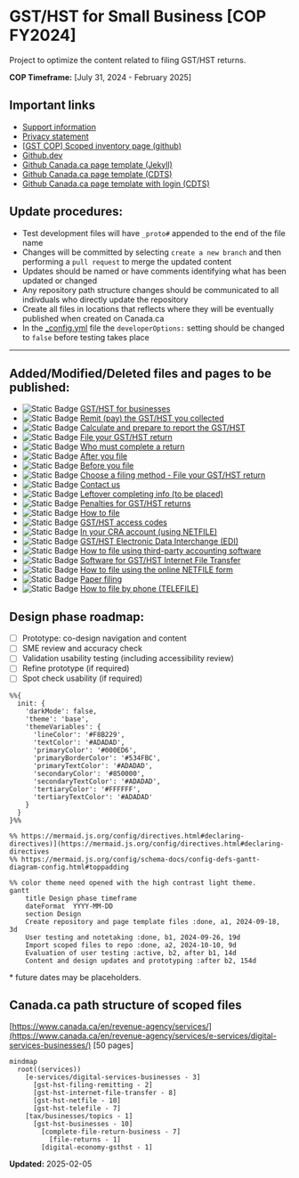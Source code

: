 # GST/HST for Small Business [COP FY2024]

Project to optimize the content related to filing GST/HST returns.

**COP Timeframe:** [July 31, 2024 - February 2025]

## Important links

- [Support information](https://github.com/cra-design/gst-hst-business/blob/main/docs/SUPPORT.md)
- [Privacy statement](https://github.com/cra-design/gst-hst-business/blob/main/docs/PRIVACY.md)
- [\[GST COP\] Scoped inventory page \(github\)](https://cra-design.github.io/gst-hst-business/index.html)
- [Github.dev](https://github.dev/cra-proto/gst-hst-business/blob/main/)
- [Github Canada.ca page template \(Jekyll\)](https://github.com/cra-proto/gst-hst-business/blob/main/templates/page_template_jekyll-en.html)
- [Github Canada.ca page template \(CDTS\)](https://github.com/cra-proto/gst-hst-business/blob/main/templates/page_template-e.html)
- [Github Canada.ca page template with login \(CDTS\)](https://github.com/cra-proto/gst-hst-business/blob/main/templates/page_template_login-e.html)

## Update procedures:

- Test development files will have `_proto#` appended to the end of the file name
- Changes will be committed by selecting `create a new branch` and then performing a `pull request` to merge the updated content
- Updates should be named or have comments identifying what has been updated or changed
- Any repository path structure changes should be communicated to all indivduals who directly update the repository
- Create all files in locations that reflects where they will be eventually published when created on Canada.ca
- In the [_config.yml](https://github.com/cra-design/gst-hst-business/blob/main/_config.yml) file the `developerOptions:` setting should be changed to `false` before testing takes place
---

## Added/Modified/Deleted files and pages to be published:

- ![Static Badge](https://img.shields.io/badge/Modified-blue) [GST/HST for businesses](https://cra-design.github.io/gst-hst-business/en/topics/gst-hst-businesses_proto1.html)
- ![Static Badge](https://img.shields.io/badge/Modified-blue) [Remit (pay) the GST/HST you collected](https://cra-design.github.io/gst-hst-business/en/topics/gst-hst-businesses/pay-when_proto1.html)
- ![Static Badge](https://img.shields.io/badge/Added-seagreen) [Calculate and prepare to report the GST/HST](https://cra-design.github.io/gst-hst-business/en/topics/gst-hst-businesses/prepare-your-return_topic_proto1.html)
- ![Static Badge](https://img.shields.io/badge/Added-seagreen) [File your GST/HST return](https://cra-design.github.io/gst-hst-business/en/topics/gst-hst-businesses/proto_file-return-business_subway.html)
- ![Static Badge](https://img.shields.io/badge/Added-seagreen) [Who must complete a return](https://cra-design.github.io/gst-hst-business/en/topics/gst-hst-businesses/prepare-your-return_topic_proto1/who-must-file_proto1.html)
- ![Static Badge](https://img.shields.io/badge/Modified-blue) [After you file](https://cra-design.github.io/gst-hst-business/en/topics/gst-hst-businesses/proto_file-return-business_subway/after-file_proto1.html)
- ![Static Badge](https://img.shields.io/badge/Added-seagreen) [Before you file](https://cra-design.github.io/gst-hst-business/en/topics/gst-hst-businesses/proto_file-return-business_subway/before-file_proto2.html)
- ![Static Badge](https://img.shields.io/badge/Added-seagreen) [Choose a filing method - File your GST/HST return](https://cra-design.github.io/gst-hst-business/en/topics/gst-hst-businesses/proto_file-return-business_subway/choose-your-filing-method_proto4.html)
- ![Static Badge](https://img.shields.io/badge/Added-seagreen) [Contact us](https://cra-design.github.io/gst-hst-business/en/topics/gst-hst-businesses/proto_file-return-business_subway/contact-filing_proto1.html)
- ![Static Badge](https://img.shields.io/badge/Added-seagreen) [Leftover completing info (to be placed)](https://cra-design.github.io/gst-hst-business/en/topics/gst-hst-businesses/proto_file-return-business_subway/leftover-completing-info_proto1.html)
- ![Static Badge](https://img.shields.io/badge/Modified-blue) [Penalties for GST/HST returns](https://cra-design.github.io/gst-hst-business/en/topics/gst-hst-businesses/proto_file-return-business_subway/penalties-interest_proto1.html)
- ![Static Badge](https://img.shields.io/badge/Added-seagreen) [How to file](https://cra-design.github.io/gst-hst-business/en/topics/gst-hst-businesses/proto_file-return-business_subway/using-methods_proto1.html)
- ![Static Badge](https://img.shields.io/badge/Added-seagreen) [GST/HST access codes](https://cra-design.github.io/gst-hst-business/en/topics/gst-hst-businesses/proto_file-return-business_subway/using-methods_proto1/gst-hst-access-codes_proto1.html)
- ![Static Badge](https://img.shields.io/badge/Added-seagreen) [In your CRA account (using NETFILE)](https://cra-design.github.io/gst-hst-business/en/topics/gst-hst-businesses/proto_file-return-business_subway/using-methods_proto1/gst-hst-cra-account-onepager_proto1.html)
- ![Static Badge](https://img.shields.io/badge/Added-seagreen) [GST/HST Electronic Data Interchange \(EDI\)](https://cra-design.github.io/gst-hst-business/en/topics/gst-hst-businesses/proto_file-return-business_subway/using-methods_proto1/gst-hst-edi-onepager_proto1.html)
- ![Static Badge](https://img.shields.io/badge/Added-seagreen) [How to file using third-party accounting software](https://cra-design.github.io/gst-hst-business/en/topics/gst-hst-businesses/proto_file-return-business_subway/using-methods_proto1/gst-hst-ift-onepager_proto1.html)
- ![Static Badge](https://img.shields.io/badge/Added-seagreen) [Software for GST/HST Internet File Transfer](https://cra-design.github.io/gst-hst-business/en/topics/gst-hst-businesses/proto_file-return-business_subway/using-methods_proto1/gst-hst-ift-software_proto1.html)
- ![Static Badge](https://img.shields.io/badge/Added-seagreen) [How to file using the online NETFILE form](https://cra-design.github.io/gst-hst-business/en/topics/gst-hst-businesses/proto_file-return-business_subway/using-methods_proto1/gst-hst-netfile-onepager_proto1.html)
- ![Static Badge](https://img.shields.io/badge/Added-seagreen) [Paper filing](https://cra-design.github.io/gst-hst-business/en/topics/gst-hst-businesses/proto_file-return-business_subway/using-methods_proto1/gst-hst-paper-filing-onepager_proto1.html)
- ![Static Badge](https://img.shields.io/badge/Added-seagreen) [How to file by phone \(TELEFILE\)](https://cra-design.github.io/gst-hst-business/en/topics/gst-hst-businesses/proto_file-return-business_subway/using-methods_proto1/gst-hst-telefile-onepager_proto1.html)

## Design phase roadmap:

- [ ] Prototype: co-design navigation and content
- [ ] SME review and accuracy check
- [ ] Validation usability testing (including accessibility review)
- [ ] Refine prototype (if required)
- [ ] Spot check usability (if required)

```mermaid
%%{
  init: {
    'darkMode': false, 
    'theme': 'base',
    'themeVariables': {
      'lineColor': '#F8B229', 
      'textColor': '#ADADAD', 
      'primaryColor': '#000ED6', 
      'primaryBorderColor': '#534FBC', 
      'primaryTextColor': '#ADADAD', 
      'secondaryColor': '#850000',
      'secondaryTextColor': '#ADADAD', 
      'tertiaryColor': '#FFFFFF',  
      'tertiaryTextColor': '#ADADAD'
    }
  }
}%%

%% https://mermaid.js.org/config/directives.html#declaring-directives)](https://mermaid.js.org/config/directives.html#declaring-directives
%% https://mermaid.js.org/config/schema-docs/config-defs-gantt-diagram-config.html#toppadding

%% color theme need opened with the high contrast light theme.
gantt
    title Design phase timeframe
    dateFormat  YYYY-MM-DD
    section Design
    Create repository and page template files :done, a1, 2024-09-18, 3d
    User testing and notetaking :done, b1, 2024-09-26, 19d
    Import scoped files to repo :done, a2, 2024-10-10, 9d
    Evaluation of user testing :active, b2, after b1, 14d
    Content and design updates and prototyping :after b2, 154d

```

\* future dates may be placeholders.

## Canada.ca path structure of scoped files

[https://www.canada.ca/en/revenue-agency/services/](https://www.canada.ca/en/revenue-agency/services/e-services/digital-services-businesses/) \[50 pages\]

```mermaid
mindmap
  root((services))
    [e-services/digital-services-businesses - 3]
      [gst-hst-filing-remitting - 2]
      [gst-hst-internet-file-transfer - 8]
      [gst-hst-netfile - 10]
      [gst-hst-telefile - 7]
    [tax/businesses/topics - 1]
      [gst-hst-businesses - 10]
        [complete-file-return-business - 7]
          [file-returns - 1]
        [digital-economy-gsthst - 1]
```

**Updated:**  2025-02-05
